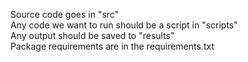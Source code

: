 Source code goes in "src"  
Any code we want to run should be a script in "scripts"  
Any output should be saved to "results"  
Package requirements are in the requirements.txt
